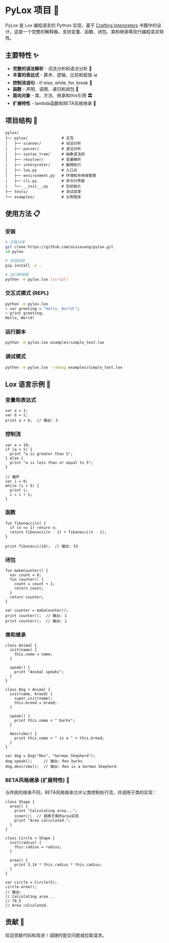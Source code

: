 # PyLox 项目 🚀

PyLox 是 Lox 编程语言的 Python 实现，基于 [Crafting Interpreters](https://craftinginterpreters.com/) 书籍中的设计。这是一个完整的解释器，支持变量、函数、闭包、类和继承等现代编程语言特性。

## 主要特性 ✨

- **完整的语法解析** - 词法分析和语法分析 🧩
- **丰富的表达式** - 算术、逻辑、比较和赋值 📊
- **控制流语句** - if-else, while, for, break 🔀
- **函数** - 声明、调用、递归和闭包 🧩
- **面向对象** - 类、方法、继承和this引用 🏛️
- **扩展特性** - lambda函数和BETA风格继承 🌟

## 项目结构 📂

```
pylox/
├── pylox/               # 主包
│   ├── scanner/         # 词法分析
│   ├── parser/          # 语法分析
│   ├── syntax_tree/     # 抽象语法树
│   ├── resolver/        # 变量解析
│   ├── interpreter/     # 解释执行
│   ├── lox.py           # 入口点
│   ├── environment.py   # 环境和作用域管理
│   ├── cli.py           # 命令行界面
│   └── __init__.py      # 包初始化
├── tests/               # 测试目录
└── examples/            # 示例程序
```

## 使用方法 📋

### 安装

```bash
# 克隆仓库
git clone https://github.com/aixiasang/pylox.git
cd pylox

# 安装依赖
pip install -e .

# 运行解释器
python -m pylox.lox [script]
```

### 交互式模式 (REPL)

```bash
python -m pylox.lox
> var greeting = "Hello, World!";
> print greeting;
Hello, World!
```

### 运行脚本

```bash
python -m pylox.lox examples/simple_test.lox
```

### 调试模式

```bash
python -m pylox.lox --debug examples/simple_test.lox
```

## Lox 语言示例 📝

### 变量和表达式

```lox
var a = 1;
var b = 2;
print a + b;  // 输出: 3
```

### 控制流

```lox
var a = 10;
if (a > 5) {
  print "a is greater than 5";
} else {
  print "a is less than or equal to 5";
}

// 循环
var i = 0;
while (i < 5) {
  print i;
  i = i + 1;
}
```

### 函数

```lox
fun fibonacci(n) {
  if (n <= 1) return n;
  return fibonacci(n - 2) + fibonacci(n - 1);
}

print fibonacci(10);  // 输出: 55
```

### 闭包

```lox
fun makeCounter() {
  var count = 0;
  fun counter() {
    count = count + 1;
    return count;
  }
  return counter;
}

var counter = makeCounter();
print counter();  // 输出: 1
print counter();  // 输出: 2
```

### 类和继承

```lox
class Animal {
  init(name) {
    this.name = name;
  }
  
  speak() {
    print "Animal speaks";
  }
}

class Dog < Animal {
  init(name, breed) {
    super.init(name);
    this.breed = breed;
  }
  
  speak() {
    print this.name + " barks";
  }
  
  describe() {
    print this.name + " is a " + this.breed;
  }
}

var dog = Dog("Rex", "German Shepherd");
dog.speak();     // 输出: Rex barks
dog.describe();  // 输出: Rex is a German Shepherd
```

### BETA风格继承 (扩展特性) 🔽

与传统的继承不同，BETA风格继承允许父类控制执行流，并调用子类的实现：

```lox
class Shape {
  area() {
    print "Calculating area...";
    inner();  // 调用子类的area实现
    print "Area calculated.";
  }
}

class Circle < Shape {
  init(radius) {
    this.radius = radius;
  }
  
  area() {
    print 3.14 * this.radius * this.radius;
  }
}

var circle = Circle(5);
circle.area();
// 输出:
// Calculating area...
// 78.5
// Area calculated.
```

## 贡献 🤝

欢迎贡献代码和改进！请随时提交问题或拉取请求。